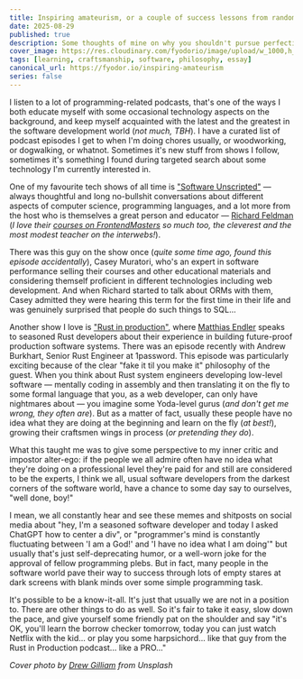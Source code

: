 ```yaml
---
title: Inspiring amateurism, or a couple of success lessons from random podcast episodes
date: 2025-08-29
published: true
description: Some thoughts of mine on why you shouldn't pursue perfection in everything and rather choose focusing on something.
cover_image: https://res.cloudinary.com/fyodorio/image/upload/w_1000,h_420,c_fill,g_auto,q_auto,f_auto/v1719057524/fun_qbhhbk.jpg
tags: [learning, craftsmanship, software, philosophy, essay]
canonical_url: https://fyodor.io/inspiring-amateurism
series: false
---
```


I listen to a lot of programming-related podcasts, that's one of the ways I both educate myself with some occasional technology aspects on the background, and keep myself acquainted with the latest and the greatest in the software development world (_not much, TBH_). I have a curated list of podcast episodes I get to when I'm doing chores usually, or woodworking, or dogwalking, or whatnot. Sometimes it's new stuff from shows I follow, sometimes it's something I found during targeted search about some technology I'm currently interested in.

One of my favourite tech shows of all time is ["Software Unscripted"](https://feeds.acast.com/public/shows/software-unscripted) — always thoughtful and long no-bullshit conversations about different aspects of computer science, programming languages, and a lot more from the host who is themselves a great person and educator — [Richard Feldman](https://github.com/rtfeldman) (_I love their [courses on FrontendMasters](https://frontendmasters.com/teachers/richard-feldman/) so much too, the cleverest and the most modest teacher on the interwebs!_).

There was this guy on the show once (_quite some time ago, found this episode accidentally_), Casey Muratori, who's an expert in software performance selling their courses and other educational materials and considering themself proficient in different technologies including web development. And when Richard started to talk about ORMs with them, Casey admitted they were hearing this term for the first time in their life and was genuinely surprised that people do such things to SQL...

Another show I love is ["Rust in production"](https://corrode.dev/podcast/), where [Matthias Endler](https://github.com/mre) speaks to seasoned Rust developers about their experience in building future-proof production software systems. There was an episode recently with Andrew Burkhart, Senior Rust Engineer at 1password. This episode was particularly exciting because of the clear "fake it til you make it" philosophy of the guest. When you think about Rust system engineers developing low-level software — mentally coding in assembly and then translating it on the fly to some formal language that you, as a web developer, can only have nightmares about — you imagine some Yoda-level gurus (_and don't get me wrong, they often are_). But as a matter of fact, usually these people have no idea what they are doing at the beginning and learn on the fly (_at best!_), growing their craftsmen wings in process (_or pretending they do_).

What this taught me was to give some perspective to my inner critic and impostor alter-ego: if the people we all admire often have no idea what they're doing on a professional level they're paid for and still are considered to be the experts, I think we all, usual software developers from the darkest corners of the software world, have a chance to some day say to ourselves, "well done, boy!"

I mean, we all constantly hear and see these memes and shitposts on social media about "hey, I'm a seasoned software developer and today I asked ChatGPT how to center a div", or "programmer's mind is constantly fluctuating between 'I am a God!' and 'I have no idea what I am doing'" but usually that's just self-deprecating humor, or a well-worn joke for the approval of fellow programming plebs. But in fact, many people in the software world pave their way to success through lots of empty stares at dark screens with blank minds over some simple programming task.

It's possible to be a know-it-all. It's just that usually we are not in a position to. There are other things to do as well. So it's fair to take it easy, slow down the pace, and give yourself some friendly pat on the shoulder and say "it's OK, you'll learn the borrow checker tomorrow, today you can just watch Netflix with the kid... or play you some harpsichord... like that guy from the Rust in Production podcast... like a PRO..."

_Cover photo by [Drew Gilliam](https://unsplash.com/@drewgilliam) from Unsplash_
      